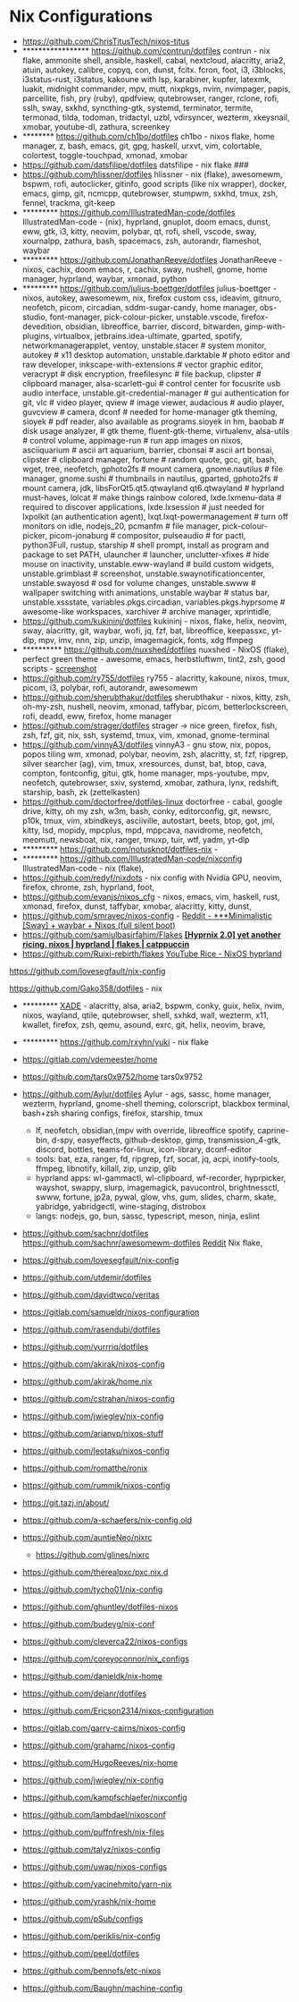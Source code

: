 # Nix Configurations

- https://github.com/ChrisTitusTech/nixos-titus
- ***************** https://github.com/contrun/dotfiles contrun - nix flake, ammonite shell, ansible, haskell, cabal, nextcloud, alacritty, aria2, atuin, autokey, calibre, copyq, con, dunst, fcitx. fcron, foot, i3, i3blocks, i3status-rust, i3status, kakoune with lsp, karabiner, kupfer, latexmk, luakit, midnight commander, mpv, mutt, nixpkgs, nvim, nvimpager, papis, parcellite, fish, pry (ruby), qpdfview, qutebrowser, ranger, rclone, rofi, sslh, sway, sxkhd, syncthing-gtk, systemd, terminator, termite, termonad, tilda, todoman, tridactyl, uzbl, vdirsyncer, wezterm, xkeysnail, xmobar, youtube-dl, zathura, screenkey
- ******** https://github.com/ch1bo/dotfiles ch1bo - nixos flake, home manager, z, bash, emacs, git, gpg, haskell, urxvt, vim, colortable, colortest, toggle-touchpad, xmonad, xmobar
- https://github.com/datsfilipe/dotfiles datsfilipe - nix flake ###
- https://github.com/hlissner/dotfiles hlissner - nix (flake), awesomewm, bspwm, rofi, autoclicker, gitinfo, good scripts (like nix wrapper), docker, emacs, gimp, git, ncmcpp, qutebrowser, stumpwm, sxkhd, tmux, zsh, fennel, trackma, git-keep
- ********* https://github.com/IllustratedMan-code/dotfiles IllustratedMan-code - (nix), hyprland, gnuplot, doom emacs, dunst, eww, gtk, i3, kitty, neovim, polybar, qt, rofi, shell, vscode, sway, xournalpp, zathura, bash, spacemacs, zsh, autorandr, flameshot, waybar
- ********* https://github.com/JonathanReeve/dotfiles JonathanReeve - nixos, cachix, doom emacs, r, cachix, sway, nushell, gnome, home manager, hyprland, waybar, xmonad, python
- ********* https://github.com/julius-boettger/dotfiles julius-boettger - nixos, autokey, awesomewm, nix, firefox custom css, ideavim, gitnuro, neofetch, picom, circadian, sddm-sugar-candy, home manager, obs-studio, font-manager, pick-colour-picker, unstable.vscode, firefox-devedition, obsidian, libreoffice, barrier, discord, bitwarden, gimp-with-plugins, virtualbox, jetbrains.idea-ultimate, gparted, spotify, networkmanagerapplet, ventoy, unstable.stacer # system monitor, autokey # x11 desktop automation, unstable.darktable # photo editor and raw developer, inkscape-with-extensions # vector graphic editor, veracrypt # disk encryption, freefilesync # file backup, clipster # clipboard manager, alsa-scarlett-gui # control center for focusrite usb audio interface, unstable.git-credential-manager # gui authentication for git, vlc # video player, qview # image viewer, audacious # audio player, guvcview # camera, dconf # needed for home-manager gtk theming, sioyek # pdf reader, also available as programs.sioyek in hm, baobab # disk usage analyzer, # gtk theme, fluent-gtk-theme, virtualenv, alsa-utils # control volume, appimage-run # run app images on nixos, asciiquarium # ascii art aquarium, barrier, cbonsai # ascii art bonsai, clipster # clipboard manager, fortune # random quote, gcc, git, bash, wget, tree, neofetch, gphoto2fs # mount camera, gnome.nautilus # file manager, gnome.sushi # thumbnails in nautilus, gparted, gphoto2fs # mount camera, jdk, libsForQt5.qt5.qtwayland qt6.qtwayland # hyprland must-haves, lolcat # make things rainbow colored, lxde.lxmenu-data # required to discover applications, lxde.lxsession # just needed for lxpolkit (an authentication agent), lxqt.lxqt-powermanagement # turn off monitors on idle, nodejs_20, pcmanfm # file manager, pick-colour-picker, picom-jonaburg # compositor, pulseaudio # for pactl, python3Full, rustup, starship # shell prompt, install as program and package to set PATH, ulauncher # launcher, unclutter-xfixes # hide mouse on inactivity, unstable.eww-wayland # build custom widgets, unstable.grimblast # screenshot, unstable.swaynotificationcenter, unstable.swayosd # osd for volume changes, unstable.swww # wallpaper switching with animations, unstable.waybar # status bar, unstable.xssstate, variables.pkgs.circadian, variables.pkgs.hyprsome # awesome-like workspaces, xarchiver # archive manager, xprintidle,
- https://github.com/kukininj/dotfiles kukininj - nixos, flake, helix, neovim, sway, alacritty, git, waybar, wofi, jq, fzf, bat, libreoffice, keepassxc, yt-dlp, mpv, imv, nnn, zip, unzip, imagemagick, fonts, xdg
ffmpeg
- ********** https://github.com/nuxshed/dotfiles nuxshed - NixOS (flake), perfect green theme - awesome, emacs, herbstluftwm, tint2, zsh, good scripts - [screenshot](https://www.reddit.com/media?url=https%3A%2F%2Fi.redd.it%2Fc0ilzexndo881.png)
- https://github.com/ry755/dotfiles ry755 - alacritty, kakoune, nixos, tmux, picom, i3, polybar, rofi, autorandr, awesomewm
- https://github.com/sherubthakur/dotfiles sherubthakur - nixos, kitty, zsh, oh-my-zsh, nushell, neovim, xmonad, taffybar, picom, betterlockscreen, rofi, deadd, eww, firefox, home manager
- https://github.com/strager/dotfiles strager → nice green, firefox, fish, zsh, fzf, git, nix, ssh, systemd, tmux, vim, xmonad, gnome-terminal
- https://github.com/vinnyA3/dotfiles vinnyA3 - gnu stow, nix, popos, popos tiling wm, xmonad, polybar, neovim, zsh, alacritty, st, fzf, ripgrep, silver searcher (ag), vim, tmux, xresources, dunst, bat, btop, cava, compton, fontconfig, gitui, gtk, home manager, mps-youtube, mpv, neofetch, qutebrowser, sxiv, systemd, xmobar, zathura, lynx, redshift, starship, bash, zk (zettelkasten)
- https://github.com/doctorfree/dotfiles-linux doctorfree - cabal, google drive, kitty, oh my zsh, w3m, bash, conky, editorconfig, git, newsrc, p10k, tmux, vim, xbindkeys, asciiville, autostart, beets, btop, got, jml, kitty, lsd, mopidy, mpcplus, mpd, mppcava, navidrome, neofetch, meomutt, newsboat, nix, ranger, tmuxp, tuir, wtf, yadm, yt-dlp
- ********* https://github.com/notusknot/dotfiles-nix -
- ********* https://github.com/IllustratedMan-code/nixconfig IllustratedMan-code - nix (flake),
- https://github.com/redyf/nixdots - nix config with Nvidia GPU, neovim, firefox, chrome, zsh, hyprland, foot,
- https://github.com/evanjs/nixos_cfg - nixos, emacs, vim, haskell, rust, xmonad, firefox, dunst, taffybar, xmobar, alacritty, kitty, dunst,
- https://github.com/smravec/nixos-config - [Reddit - ***Minimalistic [Sway] + waybar + Nixos (full silent boot)](https://www.reddit.com/r/unixporn/comments/124yjwy/minimalistic_sway_waybar_nixos_full_silent_boot/)
- https://github.com/samiulbasirfahim/Flakes ****[[Hyprnix 2.0] yet another ricing. nixos | hyprland | flakes | catppuccin](https://www.youtube.com/watch?v=gBMBzTQR47M)****
- https://github.com/Ruixi-rebirth/flakes [YouTube Rice - NixOS hyprland](https://www.youtube.com/watch?v=efm2XEVM4RQ)

https://github.com/lovesegfault/nix-config

https://github.com/Gako358/dotfiles - nix

- ********* [XADE](https://codeberg.org/XADE/dotbin) - alacritty, alsa, aria2, bspwm, conky, guix, helix, nvim, nixos, wayland, qtile, qutebrowser, shell, sxhkd, wall, wezterm, x11, kwallet, firefox, zsh, qemu, asound, exrc, git, helix, neovim, brave,
- ********* https://github.com/rxyhn/yuki - nix flake
- https://gitlab.com/vdemeester/home
- https://github.com/tars0x9752/home tars0x9752
- https://github.com/Aylur/dotfiles Aylur - ags, sassc, home manager, wezterm, hyprland, gnome-shell theming, colorscript, blackbox terminal, bash+zsh sharing configs, firefox, starship, tmux
    - lf, neofetch, obsidian,(mpv with override, libreoffice spotify, caprine-bin, d-spy, easyeffects, github-desktop, gimp, transmission_4-gtk, discord, bottles, teams-for-linux, icon-library, dconf-editor
    - tools: bat, eza, ranger, fd, ripgrep, fzf, socat, jq, acpi, inotify-tools, ffmpeg, libnotify, killall, zip, unzip, glib
    - hyprland apps: wl-gammactl, wl-clipboard, wf-recorder, hyprpicker, wayshot, swappy, slurp, imagemagick, pavucontrol, brightnessctl, swww, fortune, jp2a, pywal, glow, vhs, gum, slides, charm, skate, yabridge, yabridgectl, wine-staging, distrobox
    - langs: nodejs, go, bun, sassc, typescript, meson, ninja, eslint
- https://github.com/sachnr/dotfiles https://github.com/sachnr/awesomewm-dotfiles  [Reddit](https://www.reddit.com/r/unixporn/comments/11zir2x/awesomewm_some_benefits_of_having_a_declarative/) Nix flake, 
    
- https://github.com/lovesegfault/nix-config
- https://github.com/utdemir/dotfiles
- https://github.com/davidtwco/veritas
- https://gitlab.com/samueldr/nixos-configuration
- https://github.com/rasendubi/dotfiles
- https://github.com/yurrriq/dotfiles
- https://github.com/akirak/nixos-config
- https://github.com/akirak/home.nix
- https://github.com/cstrahan/nixos-config
- https://github.com/jwiegley/nix-config
- https://github.com/arianvp/nixos-stuff
- https://github.com/leotaku/nixos-config
- https://github.com/romatthe/ronix
- https://github.com/rummik/nixos-config
- https://git.tazj.in/about/
- https://github.com/a-schaefers/nix-config.old
- https://github.com/auntieNeo/nixrc
    - https://github.com/glines/nixrc
- https://github.com/therealpxc/pxc.nix.d
- https://github.com/tycho01/nix-config
- https://github.com/ghuntley/dotfiles-nixos
- https://github.com/budevg/nix-conf
- https://github.com/cleverca22/nixos-configs
- https://github.com/coreyoconnor/nix_configs
- https://github.com/danieldk/nix-home
- https://github.com/dejanr/dotfiles
- https://github.com/Ericson2314/nixos-configuration
- https://gitlab.com/garry-cairns/nixos-config
- https://github.com/grahamc/nixos-config
- https://github.com/HugoReeves/nix-home
- https://github.com/jwiegley/nix-config
- https://github.com/kampfschlaefer/nixconfig
- https://github.com/lambdael/nixosconf
- https://github.com/puffnfresh/nix-files
- https://github.com/talyz/nixos-config
- https://github.com/uwap/nixos-configs
- https://github.com/yacinehmito/yarn-nix
- https://github.com/yrashk/nix-home
- https://github.com/pSub/configs
- https://github.com/periklis/nix-config
- https://github.com/peel/dotfiles
- https://github.com/bennofs/etc-nixos
- https://github.com/Baughn/machine-config